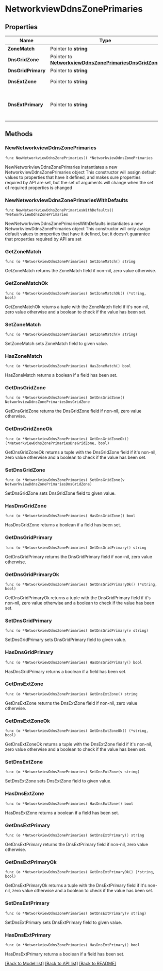 # NetworkviewDdnsZonePrimaries

## Properties

Name | Type | Description | Notes
------------ | ------------- | ------------- | -------------
**ZoneMatch** | Pointer to **string** | Indicate matching type. | [optional] 
**DnsGridZone** | Pointer to [**NetworkviewDdnsZonePrimariesDnsGridZone**](NetworkviewDdnsZonePrimariesDnsGridZone.md) |  | [optional] 
**DnsGridPrimary** | Pointer to **string** | The name of a Grid member. | [optional] 
**DnsExtZone** | Pointer to **string** | The name of external zone in FQDN format. | [optional] 
**DnsExtPrimary** | Pointer to **string** | The IP address of the External server. Valid when zone_match is \&quot;EXTERNAL\&quot; or \&quot;ANY_EXTERNAL\&quot;. | [optional] 

## Methods

### NewNetworkviewDdnsZonePrimaries

`func NewNetworkviewDdnsZonePrimaries() *NetworkviewDdnsZonePrimaries`

NewNetworkviewDdnsZonePrimaries instantiates a new NetworkviewDdnsZonePrimaries object
This constructor will assign default values to properties that have it defined,
and makes sure properties required by API are set, but the set of arguments
will change when the set of required properties is changed

### NewNetworkviewDdnsZonePrimariesWithDefaults

`func NewNetworkviewDdnsZonePrimariesWithDefaults() *NetworkviewDdnsZonePrimaries`

NewNetworkviewDdnsZonePrimariesWithDefaults instantiates a new NetworkviewDdnsZonePrimaries object
This constructor will only assign default values to properties that have it defined,
but it doesn't guarantee that properties required by API are set

### GetZoneMatch

`func (o *NetworkviewDdnsZonePrimaries) GetZoneMatch() string`

GetZoneMatch returns the ZoneMatch field if non-nil, zero value otherwise.

### GetZoneMatchOk

`func (o *NetworkviewDdnsZonePrimaries) GetZoneMatchOk() (*string, bool)`

GetZoneMatchOk returns a tuple with the ZoneMatch field if it's non-nil, zero value otherwise
and a boolean to check if the value has been set.

### SetZoneMatch

`func (o *NetworkviewDdnsZonePrimaries) SetZoneMatch(v string)`

SetZoneMatch sets ZoneMatch field to given value.

### HasZoneMatch

`func (o *NetworkviewDdnsZonePrimaries) HasZoneMatch() bool`

HasZoneMatch returns a boolean if a field has been set.

### GetDnsGridZone

`func (o *NetworkviewDdnsZonePrimaries) GetDnsGridZone() NetworkviewDdnsZonePrimariesDnsGridZone`

GetDnsGridZone returns the DnsGridZone field if non-nil, zero value otherwise.

### GetDnsGridZoneOk

`func (o *NetworkviewDdnsZonePrimaries) GetDnsGridZoneOk() (*NetworkviewDdnsZonePrimariesDnsGridZone, bool)`

GetDnsGridZoneOk returns a tuple with the DnsGridZone field if it's non-nil, zero value otherwise
and a boolean to check if the value has been set.

### SetDnsGridZone

`func (o *NetworkviewDdnsZonePrimaries) SetDnsGridZone(v NetworkviewDdnsZonePrimariesDnsGridZone)`

SetDnsGridZone sets DnsGridZone field to given value.

### HasDnsGridZone

`func (o *NetworkviewDdnsZonePrimaries) HasDnsGridZone() bool`

HasDnsGridZone returns a boolean if a field has been set.

### GetDnsGridPrimary

`func (o *NetworkviewDdnsZonePrimaries) GetDnsGridPrimary() string`

GetDnsGridPrimary returns the DnsGridPrimary field if non-nil, zero value otherwise.

### GetDnsGridPrimaryOk

`func (o *NetworkviewDdnsZonePrimaries) GetDnsGridPrimaryOk() (*string, bool)`

GetDnsGridPrimaryOk returns a tuple with the DnsGridPrimary field if it's non-nil, zero value otherwise
and a boolean to check if the value has been set.

### SetDnsGridPrimary

`func (o *NetworkviewDdnsZonePrimaries) SetDnsGridPrimary(v string)`

SetDnsGridPrimary sets DnsGridPrimary field to given value.

### HasDnsGridPrimary

`func (o *NetworkviewDdnsZonePrimaries) HasDnsGridPrimary() bool`

HasDnsGridPrimary returns a boolean if a field has been set.

### GetDnsExtZone

`func (o *NetworkviewDdnsZonePrimaries) GetDnsExtZone() string`

GetDnsExtZone returns the DnsExtZone field if non-nil, zero value otherwise.

### GetDnsExtZoneOk

`func (o *NetworkviewDdnsZonePrimaries) GetDnsExtZoneOk() (*string, bool)`

GetDnsExtZoneOk returns a tuple with the DnsExtZone field if it's non-nil, zero value otherwise
and a boolean to check if the value has been set.

### SetDnsExtZone

`func (o *NetworkviewDdnsZonePrimaries) SetDnsExtZone(v string)`

SetDnsExtZone sets DnsExtZone field to given value.

### HasDnsExtZone

`func (o *NetworkviewDdnsZonePrimaries) HasDnsExtZone() bool`

HasDnsExtZone returns a boolean if a field has been set.

### GetDnsExtPrimary

`func (o *NetworkviewDdnsZonePrimaries) GetDnsExtPrimary() string`

GetDnsExtPrimary returns the DnsExtPrimary field if non-nil, zero value otherwise.

### GetDnsExtPrimaryOk

`func (o *NetworkviewDdnsZonePrimaries) GetDnsExtPrimaryOk() (*string, bool)`

GetDnsExtPrimaryOk returns a tuple with the DnsExtPrimary field if it's non-nil, zero value otherwise
and a boolean to check if the value has been set.

### SetDnsExtPrimary

`func (o *NetworkviewDdnsZonePrimaries) SetDnsExtPrimary(v string)`

SetDnsExtPrimary sets DnsExtPrimary field to given value.

### HasDnsExtPrimary

`func (o *NetworkviewDdnsZonePrimaries) HasDnsExtPrimary() bool`

HasDnsExtPrimary returns a boolean if a field has been set.


[[Back to Model list]](../README.md#documentation-for-models) [[Back to API list]](../README.md#documentation-for-api-endpoints) [[Back to README]](../README.md)


